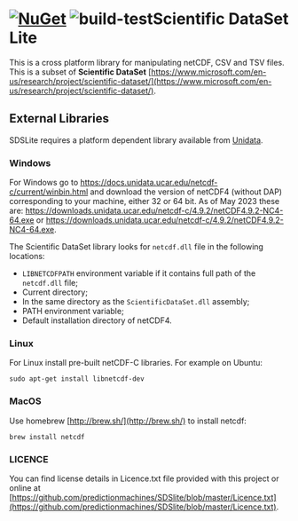 [![NuGet](https://img.shields.io/nuget/v/SDSlite.svg?style=flat)](https://www.nuget.org/packages/SDSlite/)
![build-test](https://github.com/predictionmachines/SDSlite/workflows/build-test/badge.svg)Scientific DataSet Lite
=======================

This is a cross platform library for manipulating netCDF, CSV and TSV files.
This is a subset of **Scientific DataSet** [https://www.microsoft.com/en-us/research/project/scientific-dataset/](https://www.microsoft.com/en-us/research/project/scientific-dataset/).

External Libraries
------------------

SDSLite requires a platform dependent library available from [Unidata](https://www.unidata.ucar.edu/software/netcdf/).

### Windows

For Windows go to https://docs.unidata.ucar.edu/netcdf-c/current/winbin.html and download the version of netCDF4 (without DAP) corresponding to your machine, either 32 or 64 bit.
As of May 2023 these are: https://downloads.unidata.ucar.edu/netcdf-c/4.9.2/netCDF4.9.2-NC4-64.exe or https://downloads.unidata.ucar.edu/netcdf-c/4.9.2/netCDF4.9.2-NC4-64.exe.

The Scientific DataSet library looks for `netcdf.dll` file in the following locations:
- `LIBNETCDFPATH` environment variable if it contains full path of the `netcdf.dll` file;
- Current directory;
- In the same directory as the `ScientificDataSet.dll` assembly;
- PATH environment variable;
- Default installation directory of netCDF4.

### Linux

For Linux install pre-built netCDF-C libraries. For example on Ubuntu:

`sudo apt-get install libnetcdf-dev`


### MacOS

Use homebrew [http://brew.sh/](http://brew.sh/) to install netcdf:

`brew install netcdf`

### LICENCE

You can find license details in Licence.txt file provided with this project or online at [https://github.com/predictionmachines/SDSlite/blob/master/Licence.txt](https://github.com/predictionmachines/SDSlite/blob/master/Licence.txt).
